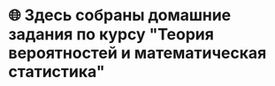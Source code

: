 # :globe_with_meridians: Здесь собраны домашние задания по курсу "Теория вероятностей и математическая статистика"